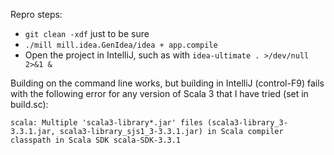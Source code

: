 
Repro steps:
- `git clean -xdf` just to be sure
- `./mill mill.idea.GenIdea/idea + app.compile`
- Open the project in IntelliJ, such as with `idea-ultimate . >/dev/null 2>&1 &`

Building on the command line works, but building in IntelliJ (control-F9) fails with the following error for any version of Scala 3 that I have tried (set in build.sc):

`scala: Multiple 'scala3-library*.jar' files (scala3-library_3-3.3.1.jar, scala3-library_sjs1_3-3.3.1.jar) in Scala compiler classpath in Scala SDK scala-SDK-3.3.1`